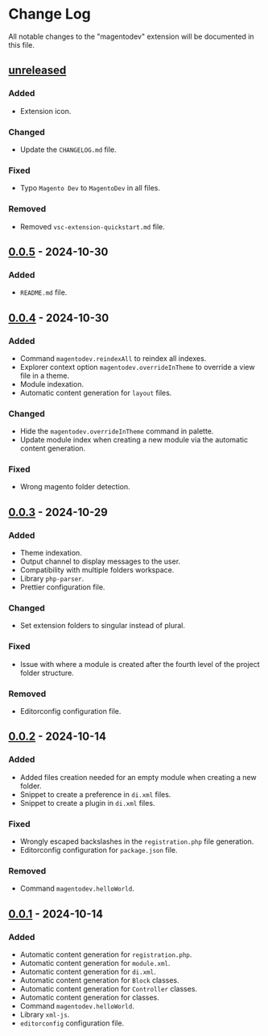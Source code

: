 # Change Log

All notable changes to the "magentodev" extension will be documented in this file.

<!-- Check [Keep a Changelog](http://keepachangelog.com/) for recommendations on how to structure this file. -->

## [unreleased]

### Added

- Extension icon.

### Changed

- Update the `CHANGELOG.md` file.

### Fixed

- Typo `Magento Dev` to `MagentoDev` in all files.

### Removed

- Removed `vsc-extension-quickstart.md` file.

## [0.0.5] - 2024-10-30

### Added

- `README.md` file.

## [0.0.4] - 2024-10-30

### Added

- Command `magentodev.reindexAll` to reindex all indexes.
- Explorer context option `magentodev.overrideInTheme` to override a view file in a theme.
- Module indexation.
- Automatic content generation for `layout` files.

### Changed

- Hide the `magentodev.overrideInTheme` command in palette.
- Update module index when creating a new module via the automatic content generation.

### Fixed

- Wrong magento folder detection.

## [0.0.3] - 2024-10-29

### Added

- Theme indexation.
- Output channel to display messages to the user.
- Compatibility with multiple folders workspace.
- Library `php-parser`.
- Prettier configuration file.

### Changed

- Set extension folders to singular instead of plural.

### Fixed

- Issue with where a module is created after the fourth level of the project folder structure.

### Removed

- Editorconfig configuration file.

## [0.0.2] - 2024-10-14

### Added

- Added files creation needed for an empty module when creating a new folder.
- Snippet to create a preference in `di.xml` files.
- Snippet to create a plugin in `di.xml` files.

### Fixed

- Wrongly escaped backslashes in the `registration.php` file generation.
- Editorconfig configuration for `package.json` file.

### Removed

- Command `magentodev.helloWorld`.

## [0.0.1] - 2024-10-14

### Added

- Automatic content generation for `registration.php`.
- Automatic content generation for `module.xml`.
- Automatic content generation for `di.xml`.
- Automatic content generation for `Block` classes.
- Automatic content generation for `Controller` classes.
- Automatic content generation for classes.
- Command `magentodev.helloWorld`.
- Library `xml-js`.
- `editorconfig` configuration file.

[unreleased]:  https://github.com/CyrilLeblanc/vscode-magentodev/compare/v0.0.5...HEAD
[0.0.5]: https://github.com/CyrilLeblanc/vscode-magentodev/compare/v0.0.4...v0.0.5
[0.0.4]: https://github.com/CyrilLeblanc/vscode-magentodev/compare/v0.0.3...v0.0.4
[0.0.3]: https://github.com/CyrilLeblanc/vscode-magentodev/compare/v0.0.2...v0.0.3
[0.0.2]: https://github.com/CyrilLeblanc/vscode-magentodev/compare/v0.0.1...v0.0.2
[0.0.1]: https://github.com/CyrilLeblanc/vscode-magentodev/releases/tag/v0.0.1